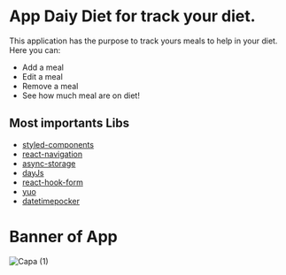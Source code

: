 # App Daiy Diet for track your diet.

This application has the purpose to track yours meals to help in your diet. Here you can:

- Add a meal
- Edit a meal
- Remove a meal
- See how much meal are on diet!

## Most importants Libs

- [styled-components](https://styled-components.com/docs/basics#react-native)
- [react-navigation](https://reactnavigation.org/)
- [async-storage](https://github.com/react-native-async-storage/async-storage)
- [dayJs](https://day.js.org/)
- [react-hook-form](https://react-hook-form.com/)
- [yuo](https://github.com/jquense/yup)
- [datetimepocker](https://github.com/react-native-datetimepicker/datetimepicker)

# Banner of App

![Capa (1)](https://user-images.githubusercontent.com/82952503/230742868-3771ddba-da6d-4db6-9736-ec8f53558f19.png)
